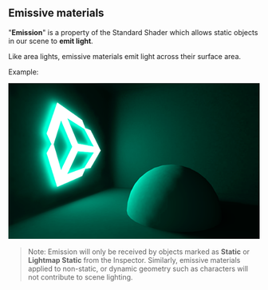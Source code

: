 ## Emissive materials
"**Emission**" is a property of the Standard Shader which allows static objects in our scene to **emit light**.
 
Like area lights, emissive materials emit light across their surface area.

Example:


![](./img/EmissiveMaterial.png)



> Note: Emission will only be received by objects marked as **Static** or **Lightmap Static** from the Inspector. Similarly, emissive materials applied to non-static, or dynamic geometry such as characters will not contribute to scene lighting.
